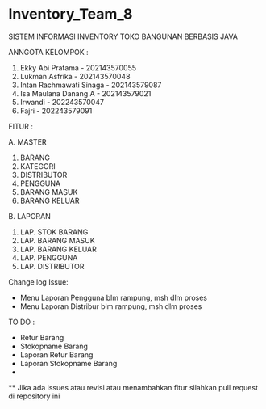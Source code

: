 # Inventory_Team_8

SISTEM INFORMASI INVENTORY TOKO BANGUNAN BERBASIS JAVA

ANNGOTA KELOMPOK :
1. Ekky Abi Pratama - 202143570055
2. Lukman Asfrika - 202143570048
3. Intan Rachmawati Sinaga - 202143579087
4. Isa Maulana Danang A - 202143579021
5. Irwandi - 202243570047
6. Fajri - 202243579091

FITUR :

A. MASTER
   1. BARANG
   2. KATEGORI
   3. DISTRIBUTOR
   4. PENGGUNA
   5. BARANG MASUK
   6. BARANG KELUAR

B. LAPORAN
   1. LAP. STOK BARANG
   2. LAP. BARANG MASUK
   3. LAP. BARANG KELUAR
   4. LAP. PENGGUNA
   5. LAP. DISTRIBUTOR


Change log Issue:
- Menu Laporan Pengguna blm rampung, msh dlm proses
- Menu Laporan Distribur blm rampung, msh dlm proses

TO DO :
- Retur Barang
- Stokopname Barang
- Laporan Retur Barang
- Laporan Stokopname Barang
-  



** Jika ada issues atau revisi atau menambahkan fitur silahkan pull request di repository ini 
